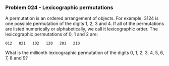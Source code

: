 ### Problem  024 - Lexicographic permutations 

A permutation is an ordered arrangement of objects. For example, 3124 is one possible permutation of the digits 1, 2, 3 and 4. If all of the permutations are listed numerically or alphabetically, we call it lexicographic order. The lexicographic permutations of 0, 1 and 2 are:

```
012   021   102   120   201   210
```

What is the millionth lexicographic permutation of the digits 0, 1, 2, 3, 4, 5, 6, 7, 8 and 9?



